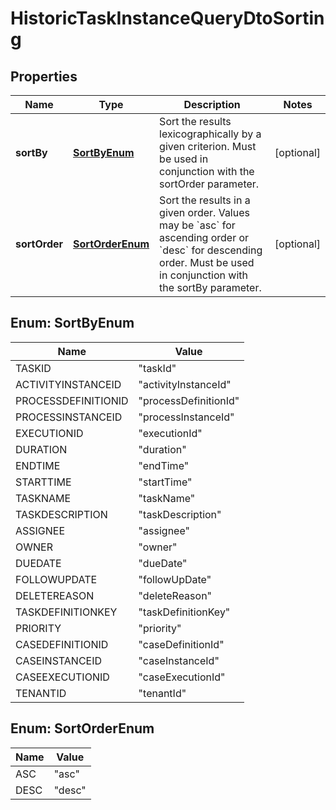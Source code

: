 

# HistoricTaskInstanceQueryDtoSorting


## Properties

Name | Type | Description | Notes
------------ | ------------- | ------------- | -------------
**sortBy** | [**SortByEnum**](#SortByEnum) | Sort the results lexicographically by a given criterion. Must be used in conjunction with the sortOrder parameter. |  [optional]
**sortOrder** | [**SortOrderEnum**](#SortOrderEnum) | Sort the results in a given order. Values may be &#x60;asc&#x60; for ascending order or &#x60;desc&#x60; for descending order. Must be used in conjunction with the sortBy parameter. |  [optional]



## Enum: SortByEnum

Name | Value
---- | -----
TASKID | &quot;taskId&quot;
ACTIVITYINSTANCEID | &quot;activityInstanceId&quot;
PROCESSDEFINITIONID | &quot;processDefinitionId&quot;
PROCESSINSTANCEID | &quot;processInstanceId&quot;
EXECUTIONID | &quot;executionId&quot;
DURATION | &quot;duration&quot;
ENDTIME | &quot;endTime&quot;
STARTTIME | &quot;startTime&quot;
TASKNAME | &quot;taskName&quot;
TASKDESCRIPTION | &quot;taskDescription&quot;
ASSIGNEE | &quot;assignee&quot;
OWNER | &quot;owner&quot;
DUEDATE | &quot;dueDate&quot;
FOLLOWUPDATE | &quot;followUpDate&quot;
DELETEREASON | &quot;deleteReason&quot;
TASKDEFINITIONKEY | &quot;taskDefinitionKey&quot;
PRIORITY | &quot;priority&quot;
CASEDEFINITIONID | &quot;caseDefinitionId&quot;
CASEINSTANCEID | &quot;caseInstanceId&quot;
CASEEXECUTIONID | &quot;caseExecutionId&quot;
TENANTID | &quot;tenantId&quot;



## Enum: SortOrderEnum

Name | Value
---- | -----
ASC | &quot;asc&quot;
DESC | &quot;desc&quot;



